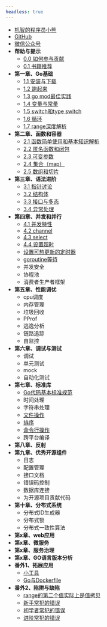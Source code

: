 ```yaml
---
headless: true
---
```


* [机智的程序员小熊](https://coding3min.com)
* [GitHub](https://github.com/minibear2333/)
* [微信公众号](qrcode)
* **帮助与提示**
    * [0.0 如何参与贡献](howToContribute)
    * [0.1 书籍推荐](books-share)
* **第一章、Go基础**
    * [1.1 安装与下载](1.base/1-1-install-download)
    * [1.2 跑起来](1.base/1-2-hello-world)
    * [1.3 go mod最佳实践](1.base/1-3-go-mod)
    * [1.4 变量与常量](1.base/1-4-variables)
    * [1.5 switch和type switch](1.base/1-5-switch和typeswitch)
    * [1.6 循环](1.base/1-6-for-range)
    * [1.7 range深度解析](1.base/1-7-range深度解析)
* **第二章、函数和容器**
    * [2.1 函数简单使用和基本知识解析](2.func-containers/2-1-func)
    * [2.2 匿名函数和闭包](2.func-containers/2-2-匿名函数和闭包)
    * [2.3 可变参数](2.func-containers/2-3-可变参数)
    * [2.4 集合（map）](2.func-containers/2-4-map)
    * [2.5 数组和切片](2.func-containers/2-5-数组和切片)
* **第三章、语法进阶**
    * [3.1 指针讨论](3.grammar-advancement/3-1-point)
    * [3.2 结构体](3.grammar-advancement/3-2-struct)
    * [3.3 接口与多态](3.grammar-advancement/3-3-接口与多态)
    * [3.4 异常处理](3.grammar-advancement/3-4-异常处理)
* **第四章、并发和并行**
    * [4.1 并发特性](4.concurrent/4-1-go语言中的并发特性)
    * [4.2 channel](4.concurrent/channel)
    * [4.3 select](4.concurrent/select)
    * [4.4 设置超时](4.concurrent/timeout)
    * [设置可热更新的定时器](a.timer/reset/reset-time)
    * [goroutine等待](番外.常用操作/等待goroutine完成任务_循环中使用goroutine)
    * 并发安全
    * 协程池
    * 消费者生产者框架
* **第五章、性能调优**
    * cpu调度
    * 内存管理
    * 垃圾回收
    * PProf
    * 逃逸分析
    * 链路追踪
    * 自监控
* **第六章、调试与测试**
    * 调试
    * 单元测试
    * mock
    * 自动化测试
* **第七章、标准库**
    * [Go代码基本标准规范](番外.常用操作/Go代码基本标准规范)
    * 时间处理
    * 字符串处理
    * [文件操作](番外.常用操作/Go文件操作大全)
    * [排序](番外.常用操作/切片排序sort包的使用)
    * [命令行操作](番外.常用操作/flag包读取命令行配置)
    * 跨平台编译
* **第八章、反射**
* **第九章、优秀开源组件**
    * 日志
    * 配置管理
    * 接口文档
    * 错误码控制
    * 数据库连接
    * 为开源项目贡献代码
* **第十章、分布式系统**
    * 分布式ID生成器
    * 分布式锁
    * 分布式一致性算法
* **第x章、web应用**
* **第x章、微服务**
* **第x章、服务治理**
* **第x章、GO语言版本分析**
* **番外1、拓展应用**
    * [小工具](tools/README)
    * [Go与Dockerfile](番外.常用操作/Golang打镜像Dockerfile的写法)
* **番外2、陷阱与缺陷**
    * [range的第二个值实际上是值拷贝](impossible/range/README)
    * [新手常犯的错误](impossible/新手常犯的错误)
    * [初学者常犯的错误](impossible/初学者常犯的错误)
    * [进阶常犯的错误](impossible/进阶常犯的错误)
